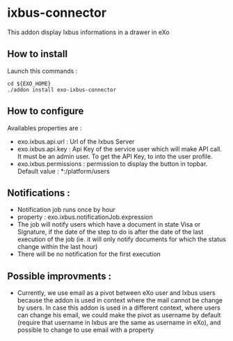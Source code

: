 # ixbus-connector

This addon display Ixbus informations in a drawer in eXo

## How to install
Launch this commands :
```
cd ${EXO_HOME}
./addon install exo-ixbus-connector
```

## How to configure

Availables properties are :

- exo.ixbus.api.url : Url of the Ixbus Server
- exo.ixbus.api.key : Api Key of the service user which will make API call. It must be an admin user. To get the API Key, to into the user profile.
- exo.ixbus.permissions : permission to display the button in topbar. Default value : *:/platform/users


## Notifications : 
- Notification job runs once by hour
- property : exo.ixbus.notificationJob.expression
- The job will notify users which have a document in state Visa or Signature, if the date of the step to do is after the date of the last execution of the job (ie. it will only notify documents for which the status change within the last hour)
- There will be no notification for the first execution


## Possible improvments :
- Currently, we use email as a pivot between eXo user and Ixbus users because the addon is used in context where the mail cannot be change by users. In case this addon is used in a different context, where users can change his email, we could make the pivot as username by default (require that username in Ixbus are the same as username in eXo), and possible to change to use email with a property

